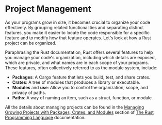 # Project Management

As your programs grow in size, it becomes crucial to organize your code
effectively. By grouping related functionalities and separating distinct
features, you make it easier to locate the code responsible for a specific
feature and to modify how that feature operates. Let's look at how a Rust
project can be organized.

Paraphrasing the Rust documentation, Rust offers several features to help you
manage your code's organization, including which details are exposed, which are
private, and what names are in each scope of your programs. These features,
often collectively referred to as the module system, include:

- **Packages**: A Cargo feature that lets you build, test, and share crates.
- **Crates**: A tree of modules that produces a library or executable.
- **Modules** and **use**: Allow you to control the organization, scope, and
  privacy of paths.
- **Paths**: A way of naming an item, such as a struct, function, or module.

All the details about managing projects can be found in the [Managing Growing
Projects with Packages, Crates, and Modules] section of [The Rust Programming
Language] documentation.

[Managing Growing Projects with Packages, Crates, and Modules]:
  https://doc.rust-lang.org/book/ch07-00-managing-growing-projects-with-packages-crates-and-modules.html#managing-growing-projects-with-packages-crates-and-modules
[The Rust Programming Language]: https://doc.rust-lang.org/book/title-page.html

